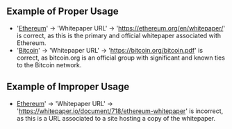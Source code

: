 ## Example of Proper Usage
* '[Ethereum](https://golden.com/wiki/Ethereum-W4Z)' → 'Whitepaper URL' → 'https://ethereum.org/en/whitepaper/' is correct, as this is the primary and official whitepaper associated with Ethereum.
* '[Bitcoin](https://golden.com/wiki/Bitcoin-R9)' → 'Whitepaper URL' → 'https://bitcoin.org/bitcoin.pdf' is correct, as bitcoin.org is an official group with significant and known ties to the Bitcoin network.

## Example of Improper Usage
* [Ethereum](https://golden.com/wiki/Ethereum-W4Z)' → 'Whitepaper URL' → 'https://whitepaper.io/document/718/ethereum-whitepaper' is incorrect, as this is a URL associated to a site hosting a copy of the whitepaper.